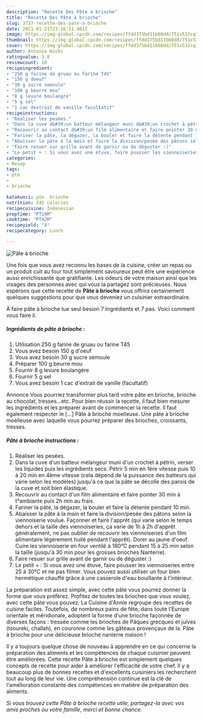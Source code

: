 ```yaml
---
description: "Recette Des Pâte à brioche"
title: "Recette Des Pâte à brioche"
slug: 3737-recette-des-pate-a-brioche
date: 2021-01-21T23:16:11.401Z
image: https://img-global.cpcdn.com/recipes/ffdd375bd11b68dd/751x532cq70/pate-a-brioche-photo-principale-de-la-recette.jpg
thumbnail: https://img-global.cpcdn.com/recipes/ffdd375bd11b68dd/751x532cq70/pate-a-brioche-photo-principale-de-la-recette.jpg
cover: https://img-global.cpcdn.com/recipes/ffdd375bd11b68dd/751x532cq70/pate-a-brioche-photo-principale-de-la-recette.jpg
author: Antonio Hicks
ratingvalue: 3.8
reviewcount: 10
recipeingredient:
- "250 g farine de gruau ou farine T45"
- "150 g doeuf"
- "30 g sucre semoule"
- "100 g beurre mou"
- "8 g levure boulangre"
- "5 g sel"
- "1 cac dextrait de vanille facultatif"
recipeinstructions:
- "Réaliser les pesées."
- "Dans la cuve d&#39;un batteur mélangeur muni d&#39;un crochet à pétrin, verser les liquides puis les ingrédients secs. Pétrir 5 min en 1ère vitesse puis 10 à 20 min en 4ème vitesse (cela dépend de la puissance des batteurs qui varie selon les modèles) jusqu&#39;à ce que la pâte se décolle des parois de la cuve et soit bien élastique."
- "Recouvrir au contact d&#39;un film alimentaire et faire pointer 30 min à t°ambiante puis 2h min au frais."
- "Fariner la pâte, la dégazer, la bouler et faire la détente pendant 10 min."
- "Abaisser la pâte à la main et faire la division/pesée des pâtons selon la viennoiserie voulue. Façonner et faire l&#39;apprêt (qui varie selon le temps dehors et la taille des viennoiseries, ça varie de 1h à 2h d&#39;apprêt généralement, ne pas oublier de recouvrir les viennoiseries d&#39;un film alimentaire légèrement huilé pendant l&#39;apprêt). Dorer au jaune d&#39;oeuf. Cuire les viennoiserie en four ventilé à 180°C pendant 15 à 25 min selon la taille (jusqu&#39;à 30 min pour les grosses brioches Nanterre)."
- "Faire resuer sur grille avant de garnir ou de déguster :)"
- "Le petit + : Si vous avez une étuve, faire pousser les viennoiseries entre 25 à 30°C et ne pas filmer. Vous pouvez aussi utiliser un four bien hermétique chauffé grâce à une casserole d&#39;eau bouillante à l&#39;intérieur."
categories:
- Resep
tags:
- pte
- 
- brioche

katakunci: pte  brioche 
nutrition: 245 calories
recipecuisine: Indonesian
preptime: "PT19M"
cooktime: "PT42M"
recipeyield: "4"
recipecategory: Lunch

---
```



![Pâte à brioche](https://img-global.cpcdn.com/recipes/ffdd375bd11b68dd/751x532cq70/pate-a-brioche-photo-principale-de-la-recette.jpg)

Une fois que vous avez reconnu les bases de la cuisine, créer un repas ou un produit cuit au four tout simplement savoureux peut être une expérience aussi enrichissante que gratifiante. Les odeurs de votre maison ainsi que les visages des personnes avec qui vous la partagez sont précieuses. Nous espérons que cette recette de <strong> Pâte à brioche </strong> vous offrira certainement quelques suggestions pour que vous deveniez un cuisinier extraordinaire.

<!--inarticleads1-->

À faire pâte à brioche tue seul besion 7 Ingrédients et 7 pas. Voici comment vous faire il.

##### Ingrédients de pâte à brioche :

1. Utilisation 250 g farine de gruau ou farine T45
1. Vous avez besoin 150 g d&#39;oeuf
1. Vous avez besoin 30 g sucre semoule
1. Préparer 100 g beurre mou
1. Fournir 8 g levure boulangère
1. Fournir 5 g sel
1. Vous avez besoin 1 cac d&#39;extrait de vanille (facultatif)


Annonce Vous pourriez transformer plus tard votre pâte en brioche, brioche au chocolat, tresses…etc. Pour bien réussir la recette, il faut bien mesurer les ingrédients et les préparer avant de commencer la recette. Il faut également respecter le […] Pâte à brioche moelleuse. Une pâte à brioche moelleuse avec laquelle vous pourrez préparer des brioches, croissants, tresses. 

<!--inarticleads2-->

##### Pâte à brioche instructions :

1. Réaliser les pesées.
1. Dans la cuve d&#39;un batteur mélangeur muni d&#39;un crochet à pétrin, verser les liquides puis les ingrédients secs. Pétrir 5 min en 1ère vitesse puis 10 à 20 min en 4ème vitesse (cela dépend de la puissance des batteurs qui varie selon les modèles) jusqu&#39;à ce que la pâte se décolle des parois de la cuve et soit bien élastique.
1. Recouvrir au contact d&#39;un film alimentaire et faire pointer 30 min à t°ambiante puis 2h min au frais.
1. Fariner la pâte, la dégazer, la bouler et faire la détente pendant 10 min.
1. Abaisser la pâte à la main et faire la division/pesée des pâtons selon la viennoiserie voulue. Façonner et faire l&#39;apprêt (qui varie selon le temps dehors et la taille des viennoiseries, ça varie de 1h à 2h d&#39;apprêt généralement, ne pas oublier de recouvrir les viennoiseries d&#39;un film alimentaire légèrement huilé pendant l&#39;apprêt). Dorer au jaune d&#39;oeuf. Cuire les viennoiserie en four ventilé à 180°C pendant 15 à 25 min selon la taille (jusqu&#39;à 30 min pour les grosses brioches Nanterre).
1. Faire resuer sur grille avant de garnir ou de déguster :)
1. Le petit + : Si vous avez une étuve, faire pousser les viennoiseries entre 25 à 30°C et ne pas filmer. Vous pouvez aussi utiliser un four bien hermétique chauffé grâce à une casserole d&#39;eau bouillante à l&#39;intérieur.


La préparation est assez simple, avec cette pâte vous pourrez donner la forme que vous préférez. Profitez de toutes les brioches que vous voulez, avec cette pâte vous pouvez. La Cuisine d&#39;Annie regroupe des recettes de cuisine faciles. Toutefois, de nombreux pains de fête, dans toute l&#39;Europe orientale et méridionale, adoptent la forme d&#39;une brioche façonnée de diverses façons : tressée comme les brioches de Pâques grecques et juives (tsoureki, challah), en couronne comme les gâteaux provençaux de la. Pâte à brioche pour une délicieuse brioche nanterre maison ! 

<!--inarticleads1-->

<p>
Il y a toujours quelque chose de nouveau à apprendre en ce qui concerne la préparation des aliments et les compétences de chaque cuisinier peuvent être améliorées. Cette recette Pâte à brioche est simplement quelques concepts de recette pour aider à améliorer l'efficacité de votre chef. Il y a beaucoup plus de bonnes recettes et d'excellents cuisiniers les recherchent tout au long de leur vie. Une compréhension continue est la clé de l'amélioration constante des compétences en matière de préparation des aliments.
</p>

<p>
<i>Si vous trouvez cette Pâte à brioche recette utile, partagez-la avec vos amis proches ou votre famille, merci et bonne chance.</i>
</p>
